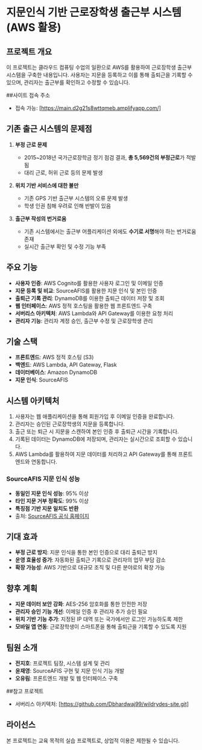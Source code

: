 # 지문인식 기반 근로장학생 출근부 시스템 (AWS 활용)

## 프로젝트 개요
이 프로젝트는 클라우드 컴퓨팅 수업의 일환으로 AWS를 활용하여 근로장학생 출근부 시스템을 구축한 내용입니다. 사용자는 지문을 등록하고 이를 통해 출퇴근을 기록할 수 있으며, 관리자는 출근부를 확인하고 수정할 수 있습니다.

##사이트 접속 주소
- 접속 가능: [https://main.d2g21s8wttqmeb.amplifyapp.com/]

## 기존 출근 시스템의 문제점
1. **부정 근로 문제**
   - 2015~2018년 국가근로장학금 정기 점검 결과, **총 5,569건의 부정근로**가 적발됨
   - 대리 근로, 허위 근로 등의 문제 발생

2. **위치 기반 서비스에 대한 불만**
   - 기존 GPS 기반 출근부 시스템의 오류 문제 발생
   - 학생 인권 침해 우려로 인해 반발이 있음

3. **출근부 작성의 번거로움**
   - 기존 시스템에서는 출근부 어플리케이션 외에도 **수기로 서명**해야 하는 번거로움 존재
   - 실시간 출근부 확인 및 수정 기능 부족

## 주요 기능
- **사용자 인증**: AWS Cognito를 활용한 사용자 로그인 및 이메일 인증
- **지문 등록 및 비교**: SourceAFIS를 활용한 지문 인식 및 본인 인증
- **출퇴근 기록 관리**: DynamoDB를 이용한 출퇴근 데이터 저장 및 조회
- **웹 인터페이스**: AWS 정적 호스팅을 활용한 웹 프론트엔드 구축
- **서버리스 아키텍처**: AWS Lambda와 API Gateway를 이용한 요청 처리
- **관리자 기능**: 관리자 계정 승인, 출근부 수정 및 근로장학생 관리

## 기술 스택
- **프론트엔드**: AWS 정적 호스팅 (S3)
- **백엔드**: AWS Lambda, API Gateway, Flask
- **데이터베이스**: Amazon DynamoDB
- **지문 인식**: SourceAFIS

## 시스템 아키텍처
1. 사용자는 웹 애플리케이션을 통해 회원가입 후 이메일 인증을 완료합니다.
2. 관리자는 승인된 근로장학생의 지문을 등록합니다.
3. 출근 또는 퇴근 시 지문을 스캔하여 본인 인증 후 출퇴근 시간을 기록합니다.
4. 기록된 데이터는 DynamoDB에 저장되며, 관리자는 실시간으로 조회할 수 있습니다.
5. AWS Lambda를 활용하여 지문 데이터를 처리하고 API Gateway를 통해 프론트엔드와 연동합니다.

### SourceAFIS 지문 인식 성능
- **동일인 지문 인식 성능**: 95% 이상
- **타인 지문 거부 정확도**: 99% 이상
- **특징점 기반 지문 일치도 반환**
- 출처: [SourceAFIS 공식 홈페이지](https://sourceafis.machinezoo.com/)

## 기대 효과
- **부정 근로 방지**: 지문 인식을 통한 본인 인증으로 대리 출퇴근 방지
- **운영 효율성 증가**: 자동화된 출퇴근 기록으로 관리자의 업무 부담 감소
- **확장 가능성**: AWS 기반으로 대규모 조직 및 다른 분야로의 확장 가능

## 향후 계획
- **지문 데이터 보안 강화**: AES-256 암호화를 통한 안전한 저장
- **관리자 승인 기능 개선**: 이메일 인증 후 관리자 추가 승인 필요
- **위치 기반 기능 추가**: 지정된 IP 대역 또는 국가에서만 로그인 가능하도록 제한
- **모바일 앱 연동**: 근로장학생이 스마트폰을 통해 출퇴근을 기록할 수 있도록 지원

## 팀원 소개
- **전지호**: 프로젝트 팀장, 시스템 설계 및 관리
- **윤재영**: SourceAFIS 구현 및 지문 인식 기능 개발
- **오유림**: 프론트엔드 개발 및 웹 인터페이스 구축

##참고 프로젝트
- 서버리스 아키텍처: [https://github.com/Dbhardwaj99/wildrydes-site.git]

## 라이선스
본 프로젝트는 교육 목적의 실습 프로젝트로, 상업적 이용은 제한될 수 있습니다.
